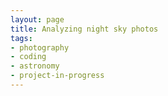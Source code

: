 ```yaml
---
layout: page
title: Analyzing night sky photos
tags:
- photography
- coding
- astronomy
- project-in-progress
---
```


